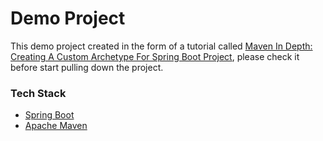 # Demo Project
This demo project created in the form of a tutorial called [Maven In Depth: Creating A Custom Archetype For Spring Boot Project][tuto-medium],
please check it before start pulling down the project.

### Tech Stack

* [Spring Boot][spring-boot]
* [Apache Maven][maven]


[tuto-medium]: <https://hassib-maslah.medium.com/maven-in-depth-creating-a-custom-archetype-for-spring-boot-project-f53e3ff44207>
[spring-boot]: <https://spring.io/projects/spring-boot>
[maven]: <https://maven.apache.org/>